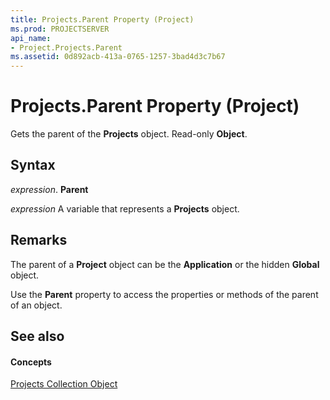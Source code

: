 ```yaml
---
title: Projects.Parent Property (Project)
ms.prod: PROJECTSERVER
api_name:
- Project.Projects.Parent
ms.assetid: 0d892acb-413a-0765-1257-3bad4d3c7b67
---
```



# Projects.Parent Property (Project)

Gets the parent of the  **Projects** object. Read-only **Object**.


## Syntax

 _expression_. **Parent**

 _expression_ A variable that represents a **Projects** object.


## Remarks

The parent of a  **Project** object can be the **Application** or the hidden **Global** object.

Use the  **Parent** property to access the properties or methods of the parent of an object.


## See also


#### Concepts


[Projects Collection Object](projects-object-project.md)
